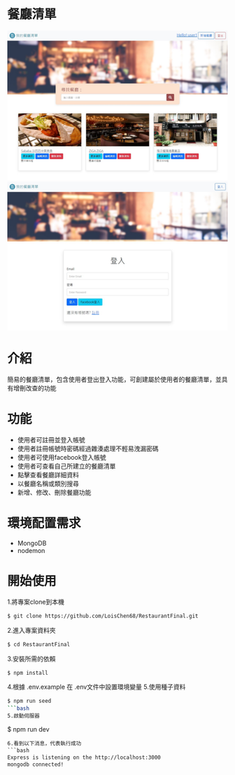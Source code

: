 # 餐廳清單

![Index page about Restaurant List](https://github.com/LoisChen68/RestaurantFinal/blob/main/public/imges/img.jpg?raw=true)
![Index page about Restaurant List](https://github.com/LoisChen68/RestaurantFinal/blob/main/public/imges/loginimg.jpg?raw=true)

# 介紹
簡易的餐廳清單，包含使用者登出登入功能，可創建屬於使用者的餐廳清單，並具有增刪改查的功能

# 功能
- 使用者可註冊並登入帳號
- 使用者註冊帳號時密碼經過雜湊處理不輕易洩漏密碼
- 使用者可使用facebook登入帳號
- 使用者可查看自己所建立的餐廳清單
- 點擊查看餐廳詳細資料
- 以餐廳名稱或類別搜尋
- 新增、修改、刪除餐廳功能

# 環境配置需求
- MongoDB
- nodemon

# 開始使用
1.將專案clone到本機
   ```bash
$ git clone https://github.com/LoisChen68/RestaurantFinal.git
   ```
2.進入專案資料夾
   ```bash
$ cd RestaurantFinal
   ```
3.安裝所需的依賴
   ```bash
$ npm install
   ```
4.根據 .env.example 在 .env文件中設置環境變量
5.使用種子資料
```bash
$ npm run seed
```bash
5.啟動伺服器
```
$ npm run dev
```
6.看到以下消息，代表執行成功
```bash
Express is listening on the http://localhost:3000
mongodb connected!
```
